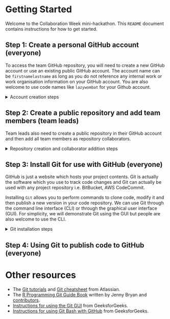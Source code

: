 # Getting Started    

Welcome to the Collaboration Week mini-hackathon. This `README` document contains instructions for how to get started.   

## Step 1: Create a personal GitHub account (everyone)  
To access the team GitHub repository, you will need to create a new GitHub account or use an existing public GitHub account. The account name can be `firstnamelastname` as long as you do not reference any internal work or work organisation information on your GitHub account. You are also welcome to use code names like `lazywombat` for your Github account.    

<details><summary>Account creation steps</summary>  
<p>   

1. Navigate to [https://github.com/](https://github.com/) and enter your **non-work** email address to sign up for a GitHub account.   

    <img src="./figures/github_webpage.png" width="500px"><br>   

2. This takes you to the next prompt where you are asked to create a password and GitHub username. You can type `n` to avoid receiving GitHub announcements through email.   

    <img src="./figures/github_account_creation.png" width="500px"><br>    

3. Verify your account through your nominated non-work email address.   

4. Sign up to a **free** GitHub account i.e. student account for use with 5 - 10 members. You can leave all other GitHub features unticked.   

5. Congratulations! You have now logged into your personal GitHub account. Send your username to your team lead. Your account will look relatively empty at first, like the example below.  

    <img src="./figures/github_account_view.png" width="500px"><br>  

</p>  
</details>  


## Step 2: Create a public repository and add team members (team leads)  
Team leads also need to create a public repository in their GitHub account and then add all team members as repository collaborators.  

<details><summary>Repository creation and collaborator addition steps</summary>  
<p>  

1. Log into your GitHub account and navigate to [https://github.com/new](https://github.com/new) to create a new repository (you can also click `+` -> `New repository` to access this from the top right hand corner inside GitHub). A repository can be thought of as a contained space to store all the code, documentation and analytical outputs produced by your project.  

2. Choose a name for your new team repository. Select the **public** repository and tick to add a README file. You can ignore the `Add .gitignore` and `Choose a license` options. Click `Create repository`.    

    <img src="./figures/create_repository.png" width="500px"><br>  

3. Navigate to your new repository via the main page (you can also access your main page at `www.github.com/yourusername`). Click on your new repository and navigate to the `Settings` tab in the bar under your repository name. Click the `Collaborators` tab and then click on the green box `Add people`. Search for your team members and then click `Add user to this repository`. Repeat this step for all your team members.   

    <img src="./figures/add_collaborators.png" width="500px"><br>  

4. An email notification should be sent to your team member. Ask your team member to open the invite and accept the collaborator request. Your team member should now be able to commit and push code to your team repository.   

    <img src="./figures/collaborator_invite.png" width="500px"><br>  

</p>
</details>

## Step 3: Install Git for use with GitHub (everyone)
GitHub is just a website which hosts your project contents. Git is actually the software which you use to track code changes and Git can actually be used with any project repository i.e. BitBucket, AWS CodeCommit.   

Installing `Git` allows you to perform commands to clone code, modify it and then publish a new version in your code repository. We can use Git through the command line interface (CLI) or through the graphical user interface (GUI). For simplicity, we will demonstrate Git using the GUI but people are also welcome to use the CLI.   

<details><summary>Git installation steps</summary>  
<p>  

1. Git is installed by default on Mac and Linux machines. Search through your applications to check whether you already have Git installed. To install Git on your non-work laptop or computer, navigate to [https://git-scm.com/downloads](https://git-scm.com/downloads) and select your operating system.    

    <img src="./figures/git_webpage.png" width="500px"><br>  

2. For Windows users, click on `Click here to download` and then open the downloaded file (which will be called something like `Git-2.37.1-64-bit`). Proceed by allowing the program to make changes to your computer.    

    <img src="./figures/download_git_from_windows.png" width="500px"><br>   

3. An installation prompt should appear. Click through `Next` and leave the default component selection unchanged (i.e. install both Git Bash and Git GUI). If you have a code editor i.e. Visual Studio Code, select that as your default editor. If not, you can still select Notepad as a basic code/text editor. Keep the default settings and click through `Next` until the installation takes place.   

    <img src="./figures/git_installation_process.png" width="500px"><br>  
    <img src="./figures/git_installation_process_2.png" width="500px"><br>   

4. Click `Finish` to exit the Git Setup prompt.  

    <img src="./figures/git_installation_process_3.png" width="500px"><br>  

5. Congratulations! You have now installed Git in your non-work environment. You should now be able to access the Git GUI via the search bar.  

    <img src="./figures/git_gui_search.png" width="500px"><br>  

</p>
</details>

## Step 4: Using Git to publish code to GitHub (everyone)   



# Other resources   
+ The [Git tutorials](https://www.atlassian.com/git/tutorials/setting-up-a-repository) and [Git cheatsheet](https://www.atlassian.com/git/tutorials/atlassian-git-cheatsheet) from Atlassian.   
+ The [R Programming Git Guide Book](https://happygitwithr.com/) written by Jenny Bryan and [contributors](https://happygitwithr.com/contrib.html).   
+ [Instructions for using the Git GUI](https://www.geeksforgeeks.org/working-on-git-for-gui/) from GeeksforGeeks.    
+ [Instructions for using Git Bash with GitHub](https://www.geeksforgeeks.org/ultimate-guide-git-github/?ref=lbp) from GeeksforGeeks.   